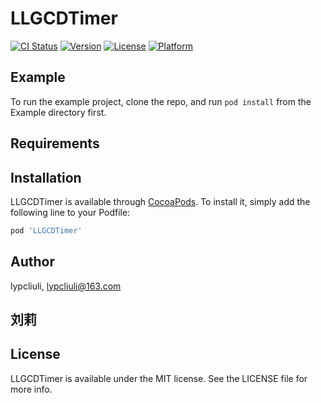 # LLGCDTimer

[![CI Status](http://img.shields.io/travis/lypcliuli/LLGCDTimer.svg?style=flat)](https://travis-ci.org/lypcliuli/LLGCDTimer)
[![Version](https://img.shields.io/cocoapods/v/LLGCDTimer.svg?style=flat)](http://cocoapods.org/pods/LLGCDTimer)
[![License](https://img.shields.io/cocoapods/l/LLGCDTimer.svg?style=flat)](http://cocoapods.org/pods/LLGCDTimer)
[![Platform](https://img.shields.io/cocoapods/p/LLGCDTimer.svg?style=flat)](http://cocoapods.org/pods/LLGCDTimer)

## Example

To run the example project, clone the repo, and run `pod install` from the Example directory first.

## Requirements

## Installation

LLGCDTimer is available through [CocoaPods](http://cocoapods.org). To install
it, simply add the following line to your Podfile:

```ruby
pod 'LLGCDTimer'
```

## Author

lypcliuli, lypcliuli@163.com
## 刘莉
## License

LLGCDTimer is available under the MIT license. See the LICENSE file for more info.
